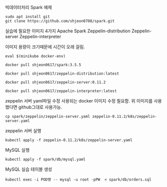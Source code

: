 빅데이터처리 Spark 예제

```
sudo apt install git
git clone https://github.com/shjeon0708/spark.git
```

실습에 필요한 이미지 4가지
Apache Spark
Zeppelin-distribution
Zeppelin-server
Zeppelin-interpreter

이미지 용량이 크기때문에 시간이 오래 걸림.
```
eval $(minikube docker-env)

docker pull shjeon0617/spark:3.5.5

docker pull shjeon0617/zeppelin-distribution:latest

docker pull shjeon0617/zeppelin-server:0.11.2

docker pull shjeon0617/zeppelin-interpreter:latest
```

zeppelin 서버 yaml파일 수정
사용되는 docker 이미지 수정 필요함.
위 이미지를 사용했다면 github그대로 사용가능.

```
cp spark/zeppelin/zeppelin-server.yaml zeppelin-0.11.2/k8s/zeppelin-server.yaml

```
zeppelin 서버 실행
```
kubectl apply -f zeppelin-0.11.2/k8s/zeppelin-server.yaml
```

MySQL 실행
```
kubectl apply -f spark/db/mysql.yaml
```

MySQL 실습 테이블 생성
```
kubectl exec -i POD명 -- mysql -u root -pPW  < spark/db/orders.sql
```
